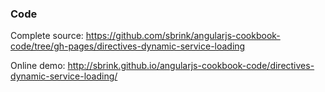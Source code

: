 ### Code

Complete source:
<https://github.com/sbrink/angularjs-cookbook-code/tree/gh-pages/directives-dynamic-service-loading>

Online demo:
<http://sbrink.github.io/angularjs-cookbook-code/directives-dynamic-service-loading/>